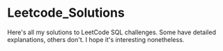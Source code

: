 # Leetcode_Solutions

Here's all my solutions to LeetCode SQL challenges. Some have detailed explanations, others don't. I hope it's interesting nonetheless.
